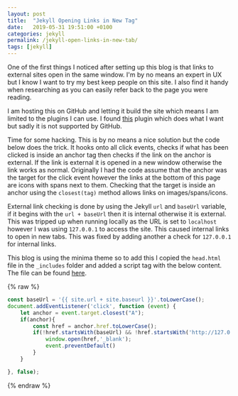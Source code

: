 ```yaml
---
layout: post
title:  "Jekyll Opening Links in New Tag"
date:   2019-05-31 19:51:00 +0100
categories: jekyll
permalink: /jekyll-open-links-in-new-tab/
tags: [jekyll]
---
```


One of the first things I noticed after setting up this blog is that links to external sites open in the same window. 
I'm by no means an expert in UX but I know I want to try my best keep people on this site. 
I also find it handy when researching as you can easily refer back to the page you were reading.

I am hosting this on GitHub and letting it build the site which means I am limited to the plugins I can use. 
I found [this](https://keith-mifsud.me/projects/jekyll-target-blank) plugin which does what I want but sadly it is not supported by GitHub. 

Time for some hacking. This is by no means a nice solution but the code below does the trick. 
It hooks onto all click events, checks if what has been clicked is inside an anchor tag then checks if the link on the anchor is external. 
If the link is external it is opened in a new window otherwise the link works as normal. 
Originally I had the code assume that the anchor was the target for the click event however the links at the bottom of this page are icons with spans next to them.
Checking that the target is inside an anchor using the `closest(tag)` method allows links on images/spans/icons.

External link checking is done by using the Jekyll `url` and `baseUrl` variable, if it begins with the `url + baseUrl` then it is internal otherwise it is external. 
This was tripped up when running locally as the URL is set to `localhost` however I was using `127.0.0.1` to access the site. 
This caused internal links to open in new tabs. This was fixed by adding another a check for `127.0.0.1` for internal links.

This blog is using the minima theme so to add this I copied the `head.html` file in the `_includes` folder and added a script tag with the below content.
The file can be found [here](https://github.com/jekyll/minima/blob/master/_includes/head.html).

{% raw %}
```javascript
const baseUrl = '{{ site.url + site.baseurl }}'.toLowerCase();
document.addEventListener('click', function (event) {
    let anchor = event.target.closest("A");
    if(anchor){
        const href = anchor.href.toLowerCase();
        if(!href.startsWith(baseUrl) && !href.startsWith('http://127.0.0.1')){
            window.open(href,'_blank');
            event.preventDefault()
        }
    }

}, false);
```
{% endraw %}